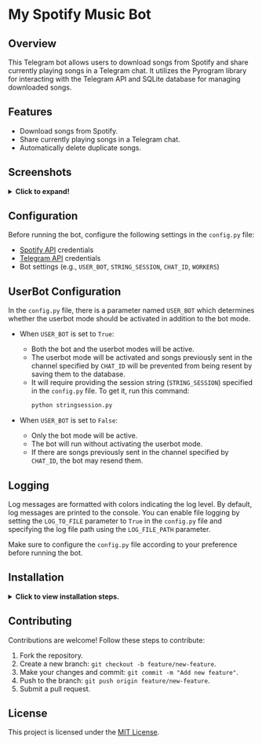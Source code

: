 
# My Spotify Music Bot

## Overview
This Telegram bot allows users to download songs from Spotify and share currently playing songs in a Telegram chat. It utilizes the Pyrogram library for interacting with the Telegram API and SQLite database for managing downloaded songs.

## Features
- Download songs from Spotify.
- Share currently playing songs in a Telegram chat.
- Automatically delete duplicate songs.

## Screenshots
<details><summary><b>Click to expand!</b></summary>

1. Song Playing on Spotify:
   ![Song Playing on Spotify](https://telegra.ph/file/06296158a21302616ac81.jpg)
   In this screenshot, you can see the song currently playing on Spotify.
2. Currently Playing and Downloaded Song:
   ![Downloaded Song](https://telegra.ph/file/5150ef5183d7875716d07.jpg)
   In this screenshot, you can see that the song currently playing on Spotify is shared and downloaded on the Telegram channel.

</details>

## Configuration
Before running the bot, configure the following settings in the `config.py` file:
- [Spotify API](https://developer.spotify.com/dashboard/applications) credentials
- [Telegram API](https://my.telegram.org/) credentials
- Bot settings (e.g., `USER_BOT`, `STRING_SESSION`, `CHAT_ID`, `WORKERS`)

## UserBot Configuration
In the `config.py` file, there is a parameter named `USER_BOT` which determines whether the userbot mode should be activated in addition to the bot mode.

- When `USER_BOT` is set to `True`:
  - Both the bot and the userbot modes will be active.
  - The userbot mode will be activated and songs previously sent in the channel specified by `CHAT_ID` will be prevented from being resent by saving them to the database.
  - It will require providing the session string (`STRING_SESSION`) specified in the `config.py` file. To get it, run this command:
    ```bash
    python stringsession.py
    ```

- When `USER_BOT` is set to `False`:
  - Only the bot mode will be active.
  - The bot will run without activating the userbot mode.
  - If there are songs previously sent in the channel specified by `CHAT_ID`, the bot may resend them.

## Logging
Log messages are formatted with colors indicating the log level.
By default, log messages are printed to the console.
You can enable file logging by setting the `LOG_TO_FILE` parameter to `True` in the `config.py` file and specifying the log file path using the `LOG_FILE_PATH` parameter.

Make sure to configure the `config.py` file according to your preference before running the bot.

## Installation
<details><summary><b>Click to view installation steps.</b></summary>

1. Clone the repository:
   ```bash
   git clone https://github.com/suphiozturk8/SpotifyTg.git && cd SpotifyTg
   ```
2. Create a virtual environment and activate it:
   - Windows:
     ```bash
     python -m venv myenv
     myenv\Scripts\activate
     ```
   - Linux/Mac:
     ```bash
     python -m venv myenv
     source myenv/bin/activate
     ```
3. Install dependencies:
   ```bash
   pip install -r requirements.txt
   ```
4. Set up your configurations in the `config.py` file.
5. Run the bot:
   ```bash
   python -m spotify_tg
   ```

</details>

## Contributing
Contributions are welcome! Follow these steps to contribute:
1. Fork the repository.
2. Create a new branch: `git checkout -b feature/new-feature`.
3. Make your changes and commit: `git commit -m "Add new feature"`.
4. Push to the branch: `git push origin feature/new-feature`.
5. Submit a pull request.

## License
This project is licensed under the [MIT License](LICENSE).
